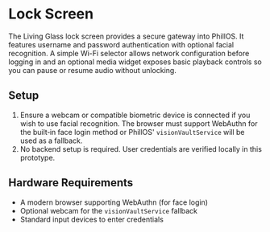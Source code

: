 # Lock Screen

The Living Glass lock screen provides a secure gateway into PhillOS. It features
username and password authentication with optional facial recognition. A simple
Wi-Fi selector allows network configuration before logging in and an optional
media widget exposes basic playback controls so you can pause or resume audio
without unlocking.

## Setup

1. Ensure a webcam or compatible biometric device is connected if you wish to use
   facial recognition. The browser must support WebAuthn for the built‑in face
   login method or PhillOS' `visionVaultService` will be used as a fallback.
2. No backend setup is required. User credentials are verified locally in this
   prototype.

## Hardware Requirements

- A modern browser supporting WebAuthn (for face login)
- Optional webcam for the `visionVaultService` fallback
- Standard input devices to enter credentials
